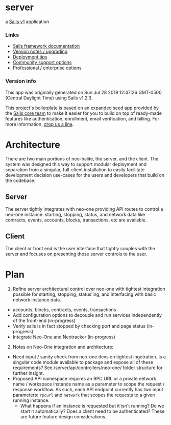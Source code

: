 # server

a [Sails v1](https://sailsjs.com) application


### Links

+ [Sails framework documentation](https://sailsjs.com/get-started)
+ [Version notes / upgrading](https://sailsjs.com/documentation/upgrading)
+ [Deployment tips](https://sailsjs.com/documentation/concepts/deployment)
+ [Community support options](https://sailsjs.com/support)
+ [Professional / enterprise options](https://sailsjs.com/enterprise)


### Version info

This app was originally generated on Sun Jul 28 2019 12:47:26 GMT-0500 (Central Daylight Time) using Sails v1.2.3.

<!-- Internally, Sails used [`sails-generate@1.16.13`](https://github.com/balderdashy/sails-generate/tree/v1.16.13/lib/core-generators/new). -->


This project's boilerplate is based on an expanded seed app provided by the [Sails core team](https://sailsjs.com/about) to make it easier for you to build on top of ready-made features like authentication, enrollment, email verification, and billing.  For more information, [drop us a line](https://sailsjs.com/support).


<!--
Note:  Generators are usually run using the globally-installed `sails` CLI (command-line interface).  This CLI version is _environment-specific_ rather than app-specific, thus over time, as a project's dependencies are upgraded or the project is worked on by different developers on different computers using different versions of Node.js, the Sails dependency in its package.json file may differ from the globally-installed Sails CLI release it was originally generated with.  (Be sure to always check out the relevant [upgrading guides](https://sailsjs.com/upgrading) before upgrading the version of Sails used by your app.  If you're stuck, [get help here](https://sailsjs.com/support).)
-->


# Architecture

There are two main portions of neo-halite, the server, and the client. The system was designed this way to support modular deployment and separation from a singular, full-client installation to easily facilitate development decision use-cases for the users and developers that build on the codebase.

## Server

The server tightly integrates with neo-one providing API routes to control a neo-one instance: starting, stopping, status, and network data like contracts, events, accounts, blocks, transactions, etc are available.

## Client

The client or front end is the user interface that tightly couples with the server and focuses on presenting those server controls to the user.


# Plan

1. Refine server architectural control over neo-one with tightest integration possible for starting, stopping, status'ing, and interfacing with basic network instance data.
  * accounts, blocks, contracts, events, transactions
  * Add configuration options to decouple and run services independently of the front-end (in-progress)
  * Verify sails is in fact stopped by checking port and page status (in-progress)
  * Integrate Neo-One and Neotracker (in-progress)
2. Notes on Neo-One integration and architecture:
  * Need input / sanity check from neo-one devs on tightest ingetration. Is a singular code module available to package and expose all of these requirements? See /server/api/controllers/neo-one/ folder structure for further insight.
  * Proposed API namespace requires an RPC URL or a private network name / workspace instance name as a parameter to scope the request / response workflow. As such, each API endpoint currently has two input parameters: `rpcurl` and `network` that scopes the requests to a given running instance.
    * What happens if an instance is requested but it isn't running? Do we start it automatically? Does a client need to be authenticated? These are future feature design considerations.
